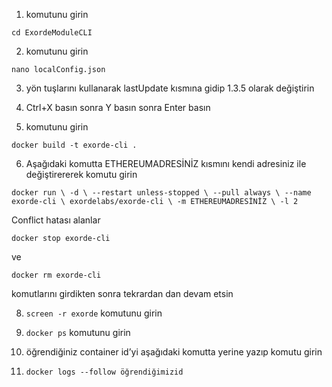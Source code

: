 1)   komutunu girin 

`cd ExordeModuleCLI`

2)  komutunu girin

`nano localConfig.json `

3)  yön tuşlarını kullanarak lastUpdate kısmına gidip 1.3.5 olarak değiştirin

4)  Ctrl+X basın sonra Y basın sonra Enter basın

5)  komutunu girin

`docker build -t exorde-cli . `

6)  Aşağıdaki komutta ETHEREUMADRESİNİZ kısmını kendi adresiniz ile değiştirererek komutu girin 

`docker run \
-d \
--restart unless-stopped \
--pull always \
--name exorde-cli \
exordelabs/exorde-cli \
-m ETHEREUMADRESİNİZ \
-l 2`

Conflict hatası alanlar 

`docker stop exorde-cli `

ve 

`docker rm exorde-cli `

komutlarını girdikten sonra tekrardan dan devam etsin

8)  `screen -r exorde` komutunu girin

9) `docker ps` komutunu girin

10)  öğrendiğiniz container id’yi aşağıdaki komutta yerine yazıp komutu girin

11)  `docker logs --follow öğrendiğimizid`
